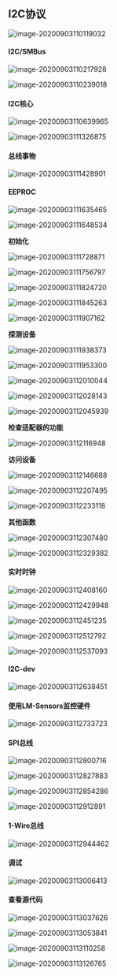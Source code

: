 ## I2C协议

![image-20200903110119032](I2C协议.assets/image-20200903110119032.png)



#### I2C/SMBus

![image-20200903110217928](I2C协议.assets/image-20200903110217928.png)

![image-20200903110239018](I2C协议.assets/image-20200903110239018.png)



#### I2C核心

![image-20200903110639965](I2C协议.assets/image-20200903110639965.png)

![image-20200903111326875](I2C协议.assets/image-20200903111326875.png)



#### 总线事物

![image-20200903111428901](I2C协议.assets/image-20200903111428901.png)



#### EEPROC

![image-20200903111635465](I2C协议.assets/image-20200903111635465.png)

![image-20200903111648534](I2C协议.assets/image-20200903111648534.png)

**初始化**

![image-20200903111728871](I2C协议.assets/image-20200903111728871.png)

![image-20200903111756797](I2C协议.assets/image-20200903111756797.png)

![image-20200903111824720](I2C协议.assets/image-20200903111824720.png)

![image-20200903111845263](I2C协议.assets/image-20200903111845263.png)

![image-20200903111907162](I2C协议.assets/image-20200903111907162.png)

**探测设备**

![image-20200903111938373](I2C协议.assets/image-20200903111938373.png)

![image-20200903111953300](I2C协议.assets/image-20200903111953300.png)

![image-20200903112010044](I2C协议.assets/image-20200903112010044.png)

![image-20200903112028143](I2C协议.assets/image-20200903112028143.png)

![image-20200903112045939](I2C协议.assets/image-20200903112045939.png)

**检查适配器的功能**

![image-20200903112116948](I2C协议.assets/image-20200903112116948.png)

**访问设备**

![image-20200903112146688](I2C协议.assets/image-20200903112146688.png)

![image-20200903112207495](I2C协议.assets/image-20200903112207495.png)

![image-20200903112233118](I2C协议.assets/image-20200903112233118.png)

**其他函数**

![image-20200903112307480](I2C协议.assets/image-20200903112307480.png)

![image-20200903112329382](I2C协议.assets/image-20200903112329382.png)



#### 实时时钟

![image-20200903112408160](I2C协议.assets/image-20200903112408160.png)

![image-20200903112429948](I2C协议.assets/image-20200903112429948.png)

![image-20200903112451235](I2C协议.assets/image-20200903112451235.png)

![image-20200903112512792](I2C协议.assets/image-20200903112512792.png)

![image-20200903112537093](I2C协议.assets/image-20200903112537093.png)



#### I2C-dev

![image-20200903112638451](I2C协议.assets/image-20200903112638451.png)



#### 使用LM-Sensors监控硬件

![image-20200903112733723](I2C协议.assets/image-20200903112733723.png)



#### SPI总线

![image-20200903112800716](I2C协议.assets/image-20200903112800716.png)

![image-20200903112827883](I2C协议.assets/image-20200903112827883.png)

![image-20200903112854286](I2C协议.assets/image-20200903112854286.png)

![image-20200903112912891](I2C协议.assets/image-20200903112912891.png)



#### 1-Wire总线

![image-20200903112944462](I2C协议.assets/image-20200903112944462.png)



#### 调试

![image-20200903113006413](I2C协议.assets/image-20200903113006413.png)



#### 查看源代码

![image-20200903113037626](I2C协议.assets/image-20200903113037626.png)

![image-20200903113053841](I2C协议.assets/image-20200903113053841.png)

![image-20200903113110258](I2C协议.assets/image-20200903113110258.png)

![image-20200903113126765](I2C协议.assets/image-20200903113126765.png)